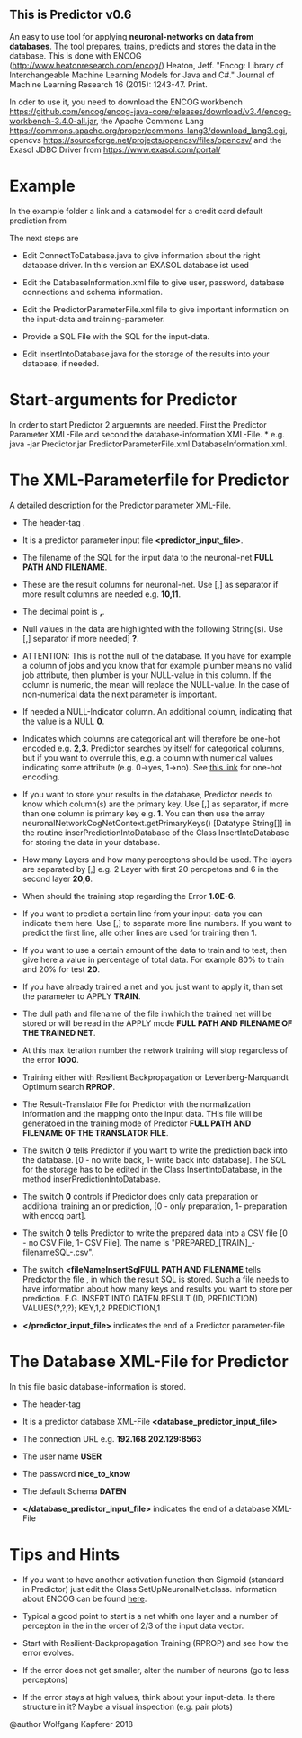 ## This is Predictor v0.6

An easy to use tool for applying **neuronal-networks on data from databases**. The
tool prepares, trains, predicts and stores the data in the database. This is
done with ENCOG (http://www.heatonresearch.com/encog/) Heaton, Jeff. "Encog:
Library of Interchangeable Machine Learning Models for Java and C#." Journal
of Machine Learning Research 16 (2015): 1243-47. Print.

In oder to use it, you need to download the ENCOG workbench https://github.com/encog/encog-java-core/releases/download/v3.4/encog-workbench-3.4.0-all.jar, the Apache Commons Lang https://commons.apache.org/proper/commons-lang3/download_lang3.cgi, opencvs https://sourceforge.net/projects/opencsv/files/opencsv/ and the Exasol JDBC Driver from https://www.exasol.com/portal/

# Example
In the example folder a link and a datamodel for a credit card default prediction from 

The next steps are

- Edit ConnectToDatabase.java to give information about the right database
driver. In this version an EXASOL database ist used

- Edit the DatabaseInformation.xml file to give user, password, database
connections and schema information.

- Edit the PredictorParameterFile.xml file to give important information on
the input-data and training-parameter.

- Provide a SQL File with the SQL for the input-data.

- Edit InsertIntoDatabase.java for the storage of the results into your
database, if needed.

# Start-arguments for Predictor

In order to start Predictor 2 arguemnts are needed. First the Predictor
Parameter XML-File and second the database-information XML-File. * e.g. java
-jar Predictor.jar PredictorParameterFile.xml DatabaseInformation.xml.

# The XML-Parameterfile for Predictor

A detailed description for the Predictor parameter XML-File.


- The header-tag <b><?xml version="1.0" encoding="UTF-8"
standalone="yes"?></b>.

- It is a predictor parameter input file <b><predictor_input_file></b>.

- The filename of the SQL for the input data to the neuronal-net
<b><filenameSQL>FULL PATH AND FILENAME</filenameSQL></b>.

- These are the result columns for neuronal-net. Use [,] as separator if more
result columns are needed e.g. <b><resultcolumns>10,11</resultcolumns></b>.

- The decimal point is <b><decimalpoint>,</decimalpoint></b>.

- Null values in the data are highlighted with the following String(s). Use
[,] separator if more needed] <b><nullValues>?</nullValues></b>.

- ATTENTION: This is not the null of the database. If you have for example a
column of jobs and you know that for example plumber means no valid job
attribute, then plumber is your NULL-value in this column. If the column is
numeric, the mean will replace the NULL-value. In the case of non-numerical
data the next parameter is important.

- If needed a NULL-Indicator column. An additional column, indicating that
the value is a NULL <b><nullIndicatorColumn>0</nullIndicatorColumn></b>.


- Indicates which columns are categorical ant will therefore be one-hot
encoded e.g. <b><categoricalColumns>2,3</categoricalColumns></b>. Predictor
searches by itself for categorical columns, but if you want to overrule this,
e.g. a column with numerical values indicating some attribute (e.g. 0->yes,
1->no). See <a href="https://de.wikipedia.org/wiki/1-aus-n-Code">this
link</a> for one-hot encoding.


- If you want to store your results in the database, Predictor needs to know
which column(s) are the primary key. Use [,] as separator, if more than one
column is primary key e.g. <b><primaryKeyColumns>1</primaryKeyColumns></b>.
You can then use the array neuronalNetworkCogNetContext.getPrimaryKeys()
[Datatype String[]] in the routine inserPredictionIntoDatabase of the Class
InsertIntoDatabase for storing the data in your database.

- How many Layers and how many perceptons should be used. The layers are
separated by [,] e.g. 2 Layer with first 20 percpetons and 6 in the second
layer <b><neuronsInLayer>20,6</neuronsInLayer></b>.


- When should the training stop regarding the Error
<b><MaxError>1.0E-6</MaxError></b>.


- If you want to predict a certain line from your input-data you can indicate
them here. Use [,] to separate more line numbers. If you want to predict the
first line, alle other lines are used for training then
<b><lineToPredict>1</lineToPredict></b>.

- If you want to use a certain amount of the data to train and to test, then
give here a value in percentage of total data. For example 80% to train and
20% for test <b><ratioTestToTrain>20</ratioTestToTrain></b>.


- If you have already trained a net and you just want to apply it, than set
the parameter to APPLY <b><trainOrApplyMode>TRAIN</trainOrApplyMode></b>.


- The dull path and filename of the file inwhich the trained net will be
stored or will be read in the APPLY mode <b><trainedNetFile>FULL PATH AND
FILENAME OF THE TRAINED NET</trainedNetFile></b>.


- At this max iteration number the network training will stop regardless of
the error <b><maxIteration>1000</maxIteration></b>.

- Training either with Resilient Backpropagation or Levenberg-Marquandt
Optimum search <b><RPROPorLMA>RPROP</RPROPorLMA></b>.

- The Result-Translator File for Predictor with the normalization information
and the mapping onto the input data. THis file will be generatoed in the
training mode of Predictor <b> <resultTranslatorFile>FULL PATH AND FILENAME
OF THE TRANSLATOR FILE</resultTranslatorFile></b>.

- The switch <b><writeIntoDatabase>0</writeIntoDatabase></b> tells Predictor
if you want to write the prediction back into the database. [0 - no write
back, 1- write back into database]. The SQL for the storage has to be edited
in the Class InsertIntoDatabase, in the method inserPredictionIntoDatabase.

- The switch <b><onlyPrepareData>0</onlyPrepareData></b> controls if
Predictor does only data preparation or additional training an or prediction,
[0 - only preparation, 1- preparation with encog part].

- The switch <b><writePrepareDataIntoCSV>0</writePrepareDataIntoCSV></b>
tells Predictor to write the prepared data into a CSV file [0 - no CSV File,
1- CSV File]. The name is "PREPARED_[TRAIN]_-filenameSQL-.csv".

- The switch <b><fileNameInsertSqlFULL PATH AND FILENAME</fileNameInsertSql></b>
tells Predictor the file , in which the result SQL is stored. Such a file needs to
have information about how many keys and results you want to store per prediction.
E.G.
INSERT INTO DATEN.RESULT (ID, PREDICTION) VALUES(?,?,?);
KEY,1,2
PREDICTION,1 

- <b></predictor_input_file></b> indicates the end of a Predictor
parameter-file

# The Database XML-File for Predictor

In this file basic database-information is stored.

- The header-tag <b><?xml version="1.0" encoding="UTF-8"
standalone="yes"?></b>

- It is a predictor database XML-File <b><database_predictor_input_file></b>

- The connection URL e.g.
<b><connectionURL>192.168.202.129:8563</connectionURL></b>

- The user name <b><user>USER</user></b>

- The password <b><passwd>nice_to_know</passwd></b>

- The default Schema <b><schema>DATEN</schema></b>

- <b></database_predictor_input_file></b> indicates the end of a database
XML-File


#  Tips and Hints

- If you want to have another activation function then Sigmoid (standard in
Predictor) just edit the Class SetUpNeuronalNet.class. Information about
ENCOG can be found <a href="http://www.heatonresearch.com/encog/">here</a>.

- Typical a good point to start is a net whith one layer and a number of
percepton in the in the order of 2/3 of the input data vector.

- Start with Resilient-Backpropagation Training (RPROP) and see how the error
evolves.

- If the error does not get smaller, alter the number of neurons (go to less
perceptons)

- If the error stays at high values, think about your input-data. Is there
structure in it? Maybe a visual inspection (e.g. pair plots)



@author Wolfgang Kapferer 2018



